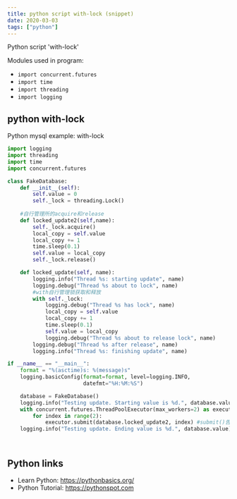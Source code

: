 ```yaml
---
title: python script with-lock (snippet)
date: 2020-03-03
tags: ["python"]
---
```

Python script 'with-lock'


Modules used in program: 
* `import concurrent.futures`
* `import time`
* `import threading`
* `import logging`

## python with-lock

Python mysql example: with-lock

```python
import logging
import threading
import time
import concurrent.futures

class FakeDatabase:
    def __init__(self):
        self.value = 0
        self._lock = threading.Lock()
    
    #自行管理所的acquire和release
    def locked_update2(self,name):
        self._lock.acquire()
        local_copy = self.value
        local_copy += 1
        time.sleep(0.1)
        self.value = local_copy
        self._lock.release()

    def locked_update(self, name):
        logging.info("Thread %s: starting update", name)
        logging.debug("Thread %s about to lock", name)
        #with自行管理锁获取和释放
        with self._lock:
            logging.debug("Thread %s has lock", name)
            local_copy = self.value
            local_copy += 1
            time.sleep(0.1)
            self.value = local_copy
            logging.debug("Thread %s about to release lock", name)
        logging.debug("Thread %s after release", name)
        logging.info("Thread %s: finishing update", name)

if __name__ == "__main__":
    format = "%(asctime)s: %(message)s"
    logging.basicConfig(format=format, level=logging.INFO,
                        datefmt="%H:%M:%S")

    database = FakeDatabase()
    logging.info("Testing update. Starting value is %d.", database.value)
    with concurrent.futures.ThreadPoolExecutor(max_workers=2) as executor:
        for index in range(2):
            executor.submit(database.locked_update2, index) #submit()告诉线程去运行函数
    logging.info("Testing update. Ending value is %d.", database.value)




```

## Python links

- Learn Python: https://pythonbasics.org/
- Python Tutorial: https://pythonspot.com
